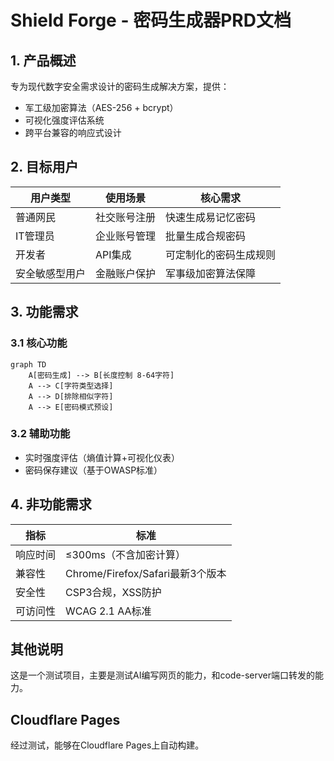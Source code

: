 # Shield Forge - 密码生成器PRD文档

## 1. 产品概述
专为现代数字安全需求设计的密码生成解决方案，提供：
- 军工级加密算法（AES-256 + bcrypt）
- 可视化强度评估系统
- 跨平台兼容的响应式设计

## 2. 目标用户
| 用户类型         | 使用场景                 | 核心需求                      |
|------------------|--------------------------|-----------------------------|
| 普通网民         | 社交账号注册            | 快速生成易记忆密码           |
| IT管理员         | 企业账号管理            | 批量生成合规密码             |
| 开发者           | API集成                 | 可定制化的密码生成规则       |
| 安全敏感型用户   | 金融账户保护            | 军事级加密算法保障           |

## 3. 功能需求
### 3.1 核心功能
```mermaid
graph TD
    A[密码生成] --> B[长度控制 8-64字符]
    A --> C[字符类型选择]
    A --> D[排除相似字符]
    A --> E[密码模式预设]
```

### 3.2 辅助功能
- 实时强度评估（熵值计算+可视化仪表）
- 密码保存建议（基于OWASP标准）


## 4. 非功能需求
| 指标           | 标准                      |
|----------------|--------------------------|
| 响应时间       | ≤300ms（不含加密计算）    |
| 兼容性         | Chrome/Firefox/Safari最新3个版本 |
| 安全性         | CSP3合规，XSS防护         |
| 可访问性       | WCAG 2.1 AA标准          |

## 其他说明
这是一个测试项目，主要是测试AI编写网页的能力，和code-server端口转发的能力。

## Cloudflare Pages
经过测试，能够在Cloudflare Pages上自动构建。
